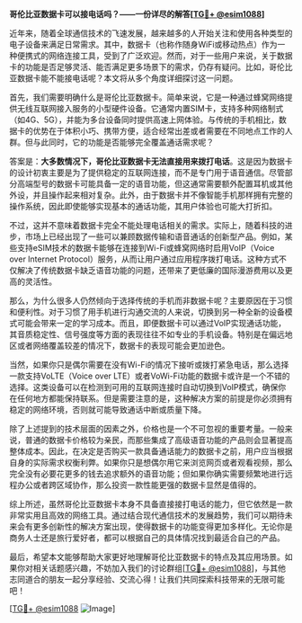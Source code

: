 **哥伦比亚数据卡可以接电话吗？——一份详尽的解答[[TG💪+ @esim1088](https://t.me/s/esim1088)]**

近年来，随着全球通信技术的飞速发展，越来越多的人开始关注和使用各种类型的电子设备来满足日常需求。其中，数据卡（也称作随身WiFi或移动热点）作为一种便携式的网络连接工具，受到了广泛欢迎。然而，对于一些用户来说，关于数据卡的功能是否足够灵活、能否满足更多场景下的需求，仍存有疑问。比如，哥伦比亚数据卡能不能接电话呢？本文将从多个角度详细探讨这一问题。

首先，我们需要明确什么是哥伦比亚数据卡。简单来说，它是一种通过蜂窝网络提供无线互联网接入服务的小型硬件设备。它通常内置SIM卡，支持多种网络制式（如4G、5G），并能为多台设备同时提供高速上网体验。与传统的手机相比，数据卡的优势在于体积小巧、携带方便，适合经常出差或者需要在不同地点工作的人群。但与此同时，它的功能是否能够完全覆盖通话需求呢？

答案是：**大多数情况下，哥伦比亚数据卡无法直接用来拨打电话**。这是因为数据卡的设计初衷主要是为了提供稳定的互联网连接，而不是专门用于语音通信。尽管部分高端型号的数据卡可能具备一定的语音功能，但这通常需要额外配置耳机或其他外设，并且操作起来相对复杂。此外，由于数据卡并不像智能手机那样拥有完整的操作系统，因此即使能够实现基本的通话功能，其用户体验也可能大打折扣。

不过，这并不意味着数据卡完全不能处理电话相关的需求。实际上，随着科技的进步，市场上已经出现了一些可以兼顾数据传输和语音通话的创新型产品。例如，某些支持eSIM技术的数据卡能够在连接到Wi-Fi或蜂窝网络时启用VoIP（Voice over Internet Protocol）服务，从而让用户通过应用程序拨打电话。这种方式不仅解决了传统数据卡缺乏语音功能的问题，还带来了更低廉的国际漫游费用以及更高的灵活性。

那么，为什么很多人仍然倾向于选择传统的手机而非数据卡呢？主要原因在于习惯和便利性。对于习惯了用手机进行沟通交流的人来说，切换到另一种全新的设备模式可能会带来一定的学习成本。而且，即便数据卡可以通过VoIP实现通话功能，其音质稳定性、信号强度等方面的表现往往不如专业的手机设备。特别是在偏远地区或者网络覆盖较差的情况下，数据卡的表现可能会更加逊色。

当然，如果你只是偶尔需要在没有Wi-Fi的情况下接听或拨打紧急电话，那么选择一款支持VoLTE（Voice over LTE）或者VoWi-Fi功能的数据卡或许是一个不错的选择。这类设备可以在检测到可用的互联网连接时自动切换到VoIP模式，确保你在任何地方都能保持联系。但是需要注意的是，这种解决方案的前提是你必须拥有稳定的网络环境，否则就可能导致通话中断或质量下降。

除了上述提到的技术层面的因素之外，价格也是一个不可忽视的重要考量。一般来说，普通的数据卡价格较为亲民，而那些集成了高级语音功能的产品则会显著提高整体成本。因此，在决定是否购买一款具备通话能力的数据卡之前，用户应当根据自身的实际需求权衡利弊。如果你只是想偶尔用它来浏览网页或者观看视频，那么完全没有必要花更多的钱去追求额外的语音功能；但如果你确实需要频繁地进行远程办公或者跨区域协作，那么投资一款性能更强的数据卡显然是值得的。

综上所述，虽然哥伦比亚数据卡本身不具备直接接打电话的能力，但它依然是一款非常实用且高效的网络工具。通过结合现代通信技术的发展趋势，我们可以期待未来会有更多创新性的解决方案出现，使得数据卡的功能变得更加多样化。无论你是商务人士还是旅行爱好者，都可以根据自己的具体情况找到最适合自己的产品。

最后，希望本文能够帮助大家更好地理解哥伦比亚数据卡的特点及其应用场景。如果你对相关话题感兴趣，不妨加入我们的讨论群组[[TG💪+ @esim1088](https://t.me/s/esim1088)]，与其他志同道合的朋友一起分享经验、交流心得！让我们共同探索科技带来的无限可能吧！

[[TG💪+ @esim1088](https://t.me/s/esim1088) ![Image](https://i.postimg.cc/4NQfJmqS/Snipaste-2025-05-13-00-14-12.png)]